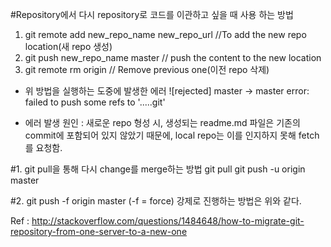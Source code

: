 #Repository에서 다시 repository로 코드를 이관하고 싶을 때 사용 하는 방법

1. git remote add new_repo_name new_repo_url //To add the new repo location(새 repo 생성)
2. git push new_repo_name master // push the content to the new location
3. git remote rm origin // Remove previous one(이전 repo 삭제) 

- 위 방법을 실행하는 도중에 발생한 에러 
![rejected] master -> master <fetch first> 
error: failed to push some refs to '.....git'

- 에러 발생 원인 : 새로운 repo 형성 시, 생성되는 readme.md 파일은 기존의 commit에 포함되어 있지 않았기 때문에, 
local repo는 이를 인지하지 못해 fetch를 요청함. 

#1. git pull을 통해 다시 change를 merge하는 방법
 git pull 
 git push -u origin master
 
#2. git push -f origin master   (-f = force)
  강제로 진행하는 방법은 위와 같다. 
  
  
Ref : http://stackoverflow.com/questions/1484648/how-to-migrate-git-repository-from-one-server-to-a-new-one
